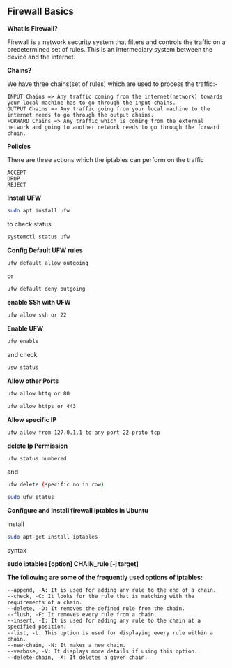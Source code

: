 ## Firewall Basics

 **What is Firewall?**

Firewall is a network security system that filters and controls the traffic on a predetermined set of rules. This is an intermediary system between the device and the internet.

**Chains?**

We have three chains(set of rules) which are used to process the traffic:-

    INPUT Chains => Any traffic coming from the internet(network) towards your local machine has to go through the input chains. 
    OUTPUT Chains => Any traffic going from your local machine to the internet needs to go through the output chains.
    FORWARD Chains => Any traffic which is coming from the external network and going to another network needs to go through the forward chain.
    
**Policies**

There are three actions which the iptables can perform on the traffic

    ACCEPT
    DROP
    REJECT
    
**Install UFW**
```bash
sudo apt install ufw
```
to check status
```bash
systemctl status ufw
```
**Config Default UFW rules**
```bash
ufw default allow outgoing
```
or
```bash
ufw default deny outgoing
```
**enable SSh with UFW**
```bash
ufw allow ssh or 22
```
**Enable UFW**
```bash
ufw enable
```
and check
```bash
usw status
```
**Allow other Ports**
```bash
ufw allow httq or 80
```
```bash
ufw allow https or 443
```
**Allow specific IP**
```bash
ufw allow from 127.0.1.1 to any port 22 proto tcp
```
**delete Ip Permission**
```bash
ufw status numbered
```
and 

```bash
ufw delete (specific no in row)
```
```bash
sudo ufw status
```

**Configure and install firewall iptables in Ubuntu**

install 
```bash
sudo apt-get install iptables
```
syntax


**sudo iptables [option] CHAIN_rule [-j target]**

**The following are some of the frequently used options of iptables:**

    --append, -A: It is used for adding any rule to the end of a chain.
    --check, -C: It looks for the rule that is matching with the requirements of a chain.
    --delete, -D: It removes the defined rule from the chain.
    --flush, -F: It removes every rule from a chain.
    --insert, -I: It is used for adding any rule to the chain at a specified position.
    --list, -L: This option is used for displaying every rule within a chain.
    --new-chain, -N: It makes a new chain.
    --verbose, -V: It displays more details if using this option.
    --delete-chain, -X: It deletes a given chain.


